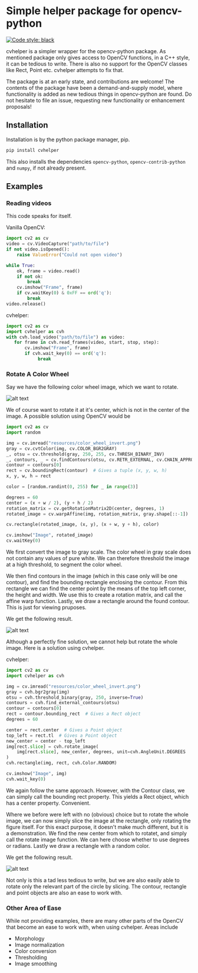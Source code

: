 # Simple helper package for opencv-python
[![Code style: black](https://img.shields.io/badge/code%20style-black-000000.svg)](https://github.com/ambv/black)

cvhelper is a simpler wrapper for the opencv-python package. As mentioned package only
gives access to OpenCV functions, in a C++ style, it can be tedious to write. There is
also no support for the OpenCV classes like Rect, Point etc. cvhelper attempts to fix that.

The package is at an early state, and contributions are welcome! The contents of the package
have been a demand-and-supply model, where functionality is added as new tedious things in
opencv-python are found. Do not hesitate to file an issue, requesting new functionality or 
enhancement proposals! 

## Installation
Installation is by the python package manager, pip. 
```bash
pip install cvhelper
```
This also installs the dependencies `opencv-python`, `opencv-contrib-python` and `numpy`, if not already present.

## Examples
### Reading videos
This code speaks for itself.

Vanilla OpenCV:
```python
import cv2 as cv
video = cv.VideoCapture("path/to/file")
if not video.isOpened():
    raise ValueError("Could not open video")

while True:
    ok, frame = video.read()
    if not ok:
        break
    cv.imshow("Frame", frame)
    if cv.waitKey(0) & 0xFF == ord('q'):
        break 
video.release()
``` 

cvhelper:
```python
import cv2 as cv
import cvhelper as cvh
with cvh.load_video("path/to/file") as video:
   for frame in cvh.read_frames(video, start, stop, step):
       cv.imshow("Frame", frame)
       if cvh.wait_key(0) == ord('q'):
            break 
```

### Rotate A Color Wheel
Say we have the following color wheel image, which we want to rotate.

![alt text](https://raw.githubusercontent.com/anbergem/cvhelper/master/images/color_wheel.png)

We of course want to rotate it at it's center, which is not in the center
of the image. A possible solution using OpenCV would be 

```python
import cv2 as cv
import random

img = cv.imread("resources/color_wheel_invert.png")
gray = cv.cvtColor(img, cv.COLOR_BGR2GRAY)
_, otsu = cv.threshold(gray, 250, 255, cv.THRESH_BINARY_INV)
_, contours, _ = cv.findContours(otsu, cv.RETR_EXTERNAL, cv.CHAIN_APPROX_SIMPLE)
contour = contours[0]
rect = cv.boundingRect(contour)  # Gives a tuple (x, y, w, h)
x, y, w, h = rect

color = [random.randint(0, 255) for _ in range(3)]

degrees = 60
center = (x + w / 2), (y + h / 2)
rotation_matrix = cv.getRotationMatrix2D(center, degrees, 1)
rotated_image = cv.warpAffine(img, rotation_matrix, gray.shape[::-1])

cv.rectangle(rotated_image, (x, y), (x + w, y + h), color)

cv.imshow("Image", rotated_image)
cv.waitKey(0)
```
We first convert the image to gray scale. The color wheel in gray scale does not 
contain any values of pure white. We can therefore threshold the image at a high
threshold, to segment the color wheel. 

We then find contours in the image (which in this case only will be one contour), and
find the bounding rectangle enclosing the contour. From this rectangle we can find the center
point by the means of the top left corner, the height and width. We use this to create
a rotation matrix, and call the affine warp function. Lastly, we draw a rectangle around
the found contour. This is just for viewing pruposes.

We get the following result.

![alt text](https://raw.githubusercontent.com/anbergem/cvhelper/master/images/helper.png)

Although a perfectly fine solution, we cannot help but rotate the whole image.
Here is a solution using cvhelper.

cvhelper:
```python
import cv2 as cv
import cvhelper as cvh

img = cv.imread("resources/color_wheel_invert.png")
gray = cvh.bgr2gray(img)
otsu = cvh.threshold_binary(gray, 250, inverse=True)
contours = cvh.find_external_contours(otsu)
contour = contours[0]
rect = contour.bounding_rect  # Gives a Rect object
degrees = 60

center = rect.center  # Gives a Point object
top_left = rect.tl  # Gives a Point object
new_center = center - top_left 
img[rect.slice] = cvh.rotate_image(
    img[rect.slice], new_center, degrees, unit=cvh.AngleUnit.DEGREES
)
cvh.rectangle(img, rect, cvh.Color.RANDOM)

cv.imshow("Image", img)
cvh.wait_key(0)
```
We again follow the same approach. However, with the Contour class, we can
simply call the bounding rect property. This yields a Rect object, which
has a center property. Convenient. 

Where we before were left with no (obvious) choice but to rotate the whole image,
we can now simply slice the image at the rectangle, only rotating the figure itself.
For this exact purpose, it doesn't make much different, but it is a demonstration.
We find the new center from which to rotatet, and simply call the rotate image function. 
We can here choose whether to use degrees or radians. Lastly we draw a rectangle with
a random color.

We get the following result.

![alt text](https://raw.githubusercontent.com/anbergem/cvhelper/master/images/opencv.png)

Not only is this a tad less tedious to write, but we are also easily able to 
rotate only the relevant part of the circle by slicing. The contour, rectangle
and point objects are also an ease to work with. 

### Other Area of Ease
While not providing examples, there are many other parts of the OpenCV 
that become an ease to work with, when using cvhelper. Areas include

* Morphology 
* Image normalization
* Color conversion
* Thresholding
* Image smoothing


